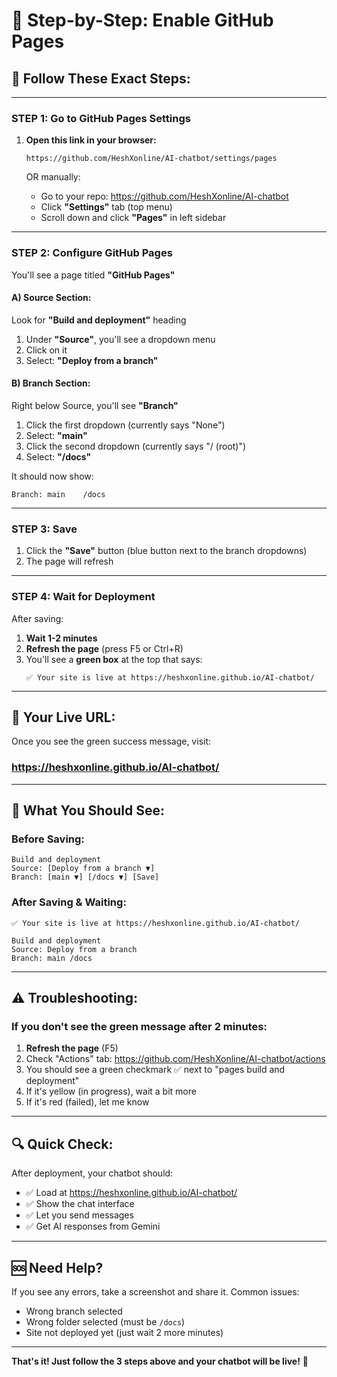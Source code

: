 # 📖 Step-by-Step: Enable GitHub Pages

## 🎯 Follow These Exact Steps:

---

### **STEP 1: Go to GitHub Pages Settings**

1. **Open this link in your browser:**
   ```
   https://github.com/HeshXonline/AI-chatbot/settings/pages
   ```
   
   OR manually:
   - Go to your repo: https://github.com/HeshXonline/AI-chatbot
   - Click **"Settings"** tab (top menu)
   - Scroll down and click **"Pages"** in left sidebar

---

### **STEP 2: Configure GitHub Pages**

You'll see a page titled **"GitHub Pages"**

#### **A) Source Section:**
Look for **"Build and deployment"** heading

1. Under **"Source"**, you'll see a dropdown menu
2. Click on it
3. Select: **"Deploy from a branch"**

#### **B) Branch Section:**
Right below Source, you'll see **"Branch"**

1. Click the first dropdown (currently says "None")
2. Select: **"main"**
3. Click the second dropdown (currently says "/ (root)")
4. Select: **"/docs"**

It should now show:
```
Branch: main    /docs
```

---

### **STEP 3: Save**

1. Click the **"Save"** button (blue button next to the branch dropdowns)
2. The page will refresh

---

### **STEP 4: Wait for Deployment**

After saving:

1. **Wait 1-2 minutes**
2. **Refresh the page** (press F5 or Ctrl+R)
3. You'll see a **green box** at the top that says:
   ```
   ✅ Your site is live at https://heshxonline.github.io/AI-chatbot/
   ```

---

## 🎉 **Your Live URL:**

Once you see the green success message, visit:

### **https://heshxonline.github.io/AI-chatbot/**

---

## 📸 **What You Should See:**

### **Before Saving:**
```
Build and deployment
Source: [Deploy from a branch ▼]
Branch: [main ▼] [/docs ▼] [Save]
```

### **After Saving & Waiting:**
```
✅ Your site is live at https://heshxonline.github.io/AI-chatbot/

Build and deployment
Source: Deploy from a branch
Branch: main /docs
```

---

## ⚠️ **Troubleshooting:**

### **If you don't see the green message after 2 minutes:**

1. **Refresh the page** (F5)
2. Check "Actions" tab: https://github.com/HeshXonline/AI-chatbot/actions
3. You should see a green checkmark ✅ next to "pages build and deployment"
4. If it's yellow (in progress), wait a bit more
5. If it's red (failed), let me know

---

## 🔍 **Quick Check:**

After deployment, your chatbot should:
- ✅ Load at https://heshxonline.github.io/AI-chatbot/
- ✅ Show the chat interface
- ✅ Let you send messages
- ✅ Get AI responses from Gemini

---

## 🆘 **Need Help?**

If you see any errors, take a screenshot and share it. Common issues:
- Wrong branch selected
- Wrong folder selected (must be `/docs`)
- Site not deployed yet (just wait 2 more minutes)

---

**That's it! Just follow the 3 steps above and your chatbot will be live!** 🚀
